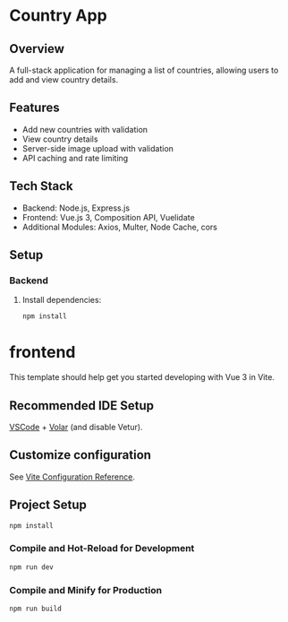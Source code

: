 # Country App

## Overview
A full-stack application for managing a list of countries, allowing users to add and view country details.

## Features
- Add new countries with validation
- View country details
- Server-side image upload with validation
- API caching and rate limiting

## Tech Stack
- Backend: Node.js, Express.js
- Frontend: Vue.js 3, Composition API, Vuelidate
- Additional Modules: Axios, Multer, Node Cache, cors

## Setup

### Backend
1. Install dependencies:
   ```bash
   npm install

# frontend

This template should help get you started developing with Vue 3 in Vite.

## Recommended IDE Setup

[VSCode](https://code.visualstudio.com/) + [Volar](https://marketplace.visualstudio.com/items?itemName=Vue.volar) (and disable Vetur).

## Customize configuration

See [Vite Configuration Reference](https://vitejs.dev/config/).

## Project Setup

```sh
npm install
```

### Compile and Hot-Reload for Development

```sh
npm run dev
```

### Compile and Minify for Production

```sh
npm run build
```

